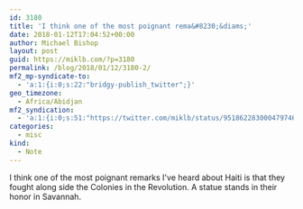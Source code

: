 ```yaml
---
id: 3180
title: 'I think one of the most poignant rema&#8230;&diams;'
date: 2018-01-12T17:04:52+00:00
author: Michael Bishop
layout: post
guid: https://miklb.com/?p=3180
permalink: /blog/2018/01/12/3180-2/
mf2_mp-syndicate-to:
  - 'a:1:{i:0;s:22:"bridgy-publish_twitter";}'
geo_timezone:
  - Africa/Abidjan
mf2_syndication:
  - 'a:1:{i:0;s:51:"https://twitter.com/miklb/status/951862283000479746";}'
categories:
  - misc
kind:
  - Note
---
```

I think one of the most poignant remarks I've heard about Haiti is that they fought along side the Colonies in the Revolution. A statue stands in their honor in Savannah. 